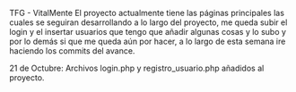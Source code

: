 TFG - VitalMente 
El proyecto actualmente tiene las páginas principales las cuales se seguiran desarrollando a lo largo del proyecto, me queda subir el login y el insertar usuarios que tengo que añadir algunas cosas y lo subo y por lo demás
si que me queda aún por hacer, a lo largo de esta semana ire haciendo los commits del avance. 

21 de Octubre:
Archivos login.php y registro_usuario.php añadidos al proyecto. 
